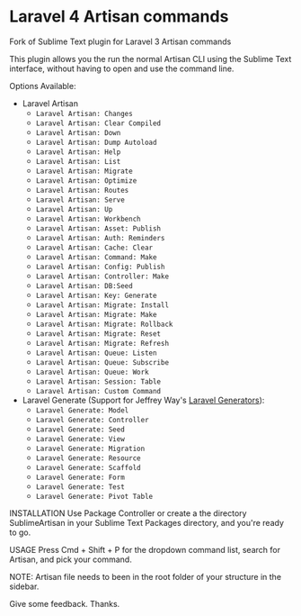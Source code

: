 Laravel 4 Artisan commands
===============

Fork of Sublime Text plugin for Laravel 3 Artisan commands

This plugin allows you the run the normal Artisan CLI using the Sublime Text interface, without having to open and use the command line.

Options Available:

- Laravel Artisan
	- `Laravel Artisan: Changes`
	- `Laravel Artisan: Clear Compiled`
	- `Laravel Artisan: Down`
	- `Laravel Artisan: Dump Autoload`
	- `Laravel Artisan: Help`
	- `Laravel Artisan: List`
	- `Laravel Artisan: Migrate`
	- `Laravel Artisan: Optimize`
	- `Laravel Artisan: Routes`
	- `Laravel Artisan: Serve`
	- `Laravel Artisan: Up`
	- `Laravel Artisan: Workbench`
	- `Laravel Artisan: Asset: Publish`
	- `Laravel Artisan: Auth: Reminders`
	- `Laravel Artisan: Cache: Clear`
	- `Laravel Artisan: Command: Make`
	- `Laravel Artisan: Config: Publish`
	- `Laravel Artisan: Controller: Make`
	- `Laravel Artisan: DB:Seed`
	- `Laravel Artisan: Key: Generate`
	- `Laravel Artisan: Migrate: Install`
	- `Laravel Artisan: Migrate: Make`
	- `Laravel Artisan: Migrate: Rollback`
	- `Laravel Artisan: Migrate: Reset`
	- `Laravel Artisan: Migrate: Refresh`
	- `Laravel Artisan: Queue: Listen`
	- `Laravel Artisan: Queue: Subscribe`
	- `Laravel Artisan: Queue: Work`
	- `Laravel Artisan: Session: Table`
	- `Laravel Artisan: Custom Command`
- Laravel Generate (Support for Jeffrey Way's [Laravel Generators](https://github.com/JeffreyWay/Laravel-4-Generators)):
	- `Laravel Generate: Model`
	- `Laravel Generate: Controller`
	- `Laravel Generate: Seed`
	- `Laravel Generate: View`
	- `Laravel Generate: Migration`
	- `Laravel Generate: Resource`
	- `Laravel Generate: Scaffold`
	- `Laravel Generate: Form`
	- `Laravel Generate: Test`
	- `Laravel Generate: Pivot Table`

INSTALLATION
Use Package Controller or create a the directory SublimeArtisan in your Sublime Text Packages directory, and you're ready to go.

USAGE
Press Cmd + Shift + P for the dropdown command list, search for Artisan, and pick your command.

NOTE: Artisan file needs to been in the root folder of your structure in the sidebar.

Give some feedback.
Thanks.
